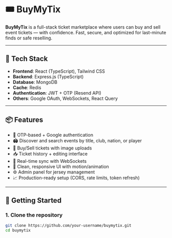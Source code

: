 # 🎟️ BuyMyTix

**BuyMyTix** is a full-stack ticket marketplace where users can buy and sell event tickets — with confidence. Fast, secure, and optimized for last-minute finds or safe reselling.

---

## 🧰 Tech Stack

- **Frontend**: React (TypeScript), Tailwind CSS
- **Backend**: Express.js (TypeScript)
- **Database**: MongoDB
- **Cache**: Redis
- **Authentication**: JWT + OTP (Resend API)
- **Others**: Google OAuth, WebSockets, React Query

---

## 📦 Features

- 🔐 OTP-based + Google authentication
- 🏟️ Discover and search events by title, club, nation, or player
- 🛒 Buy/Sell tickets with image uploads
- 📥 Ticket history + editing interface
- 🔄 Real-time sync with WebSockets
- 💬 Clean, responsive UI with motion/animation
- ⚙️ Admin panel for jersey management
- 📈 Production-ready setup (CORS, rate limits, token refresh)

---

## 🚀 Getting Started

### 1. Clone the repository
```bash
git clone https://github.com/your-username/buymytix.git
cd buymytix
